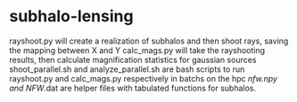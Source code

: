 # subhalo-lensing
rayshoot.py will create a realization of subhalos and then shoot rays, saving the mapping between X and Y
calc_mags.py will take the rayshooting results, then calculate magnification statistics for gaussian sources
shoot_parallel.sh and analyze_parallel.sh are bash scripts to run rayshoot.py and calc_mags.py respectively in batchs on the hpc
*_nfw.npy and NFW_*.dat are helper files with tabulated functions for subhalos.
